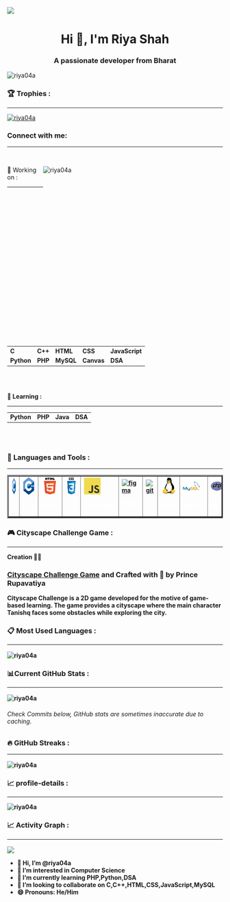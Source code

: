 
<img src = "https://capsule-render.vercel.app/api?type=waving&height=300&color=gradient&text=Prince%20Rupavatiya&textBg=false&reversal=false&animation=scaleIn&descAlignY=52&fontColor=0a0a0a">

<h1 align="center">Hi 👋, I'm Riya Shah</h1>
<h3 align="center">A passionate developer from Bharat</h3>   

<p align="left"> <img src="https://komarev.com/ghpvc/?username=riya04a&label=Profile%20views&color=0e75b6&style=flat" alt="riya04a" /> </p>
<h3 align="left">🏆 Trophies : </h3>
<hr></hr>

<!--Trophy-->
<p align="left"> <a href="https://github.com/ryo-ma/github-profile-trophy"><img src="https://github-profile-trophy.vercel.app/?username=riya04a&theme=algolia&no-frame=False&row=1&&margin-w=20&no-bg=true" alt="riya04a" /></a> </p>

<h3 align="left">Connect with me:</h3> 
<p align="left">
</p>
<hr></hr>

<p align="center">
 <a href="https://www.buymeacoffee.com/riya04a" target="_blank"><img alt="" src="https://img.shields.io/badge/Help%20Me-ffdd00?style=for-the-badge&logo=buy-me-a-coffee&logoColor=black" style="vertical-align:center" /></a>
<!--  <a href="https://itsvg.in" target="_blank"><img alt="" src="https://img.shields.io/badge/Portfolio-000?logo=vercel&logoColor=yellow&style=for-the-badge" style="vertical-align:center" /></a> -->
<a href="https://twitter.com/riya04a" target="_blank"><img alt="" src="https://img.shields.io/badge/Twitter-000?logo=Twitter&logoColor=1DA1F2&style=for-the-badge" style="vertical-align:center" /></a>
<a href="https://linkedin.com/in/prince26rupavatiya" target="_blank"><img alt="" src="https://img.shields.io/badge/LinkedIn-000?logo=linkedin&logoColor=0A66C2&style=for-the-badge" style="vertical-align:center" /></a>
<a href="https://instagram.com/prince_rupavatiya_26" target="_blank"><img alt="" src="https://img.shields.io/badge/Instagram-000?style=for-the-badge&logo=Instagram&logoColor=E4405F" style="vertical-align:center" /></a></p>


<img src="PrinceRupavatiya.gif" width="420px" height="420px" align="right" alt="riya04a" />


<p align="left">🔭 Working on :</p>
<hr></hr>
<b>
  <table>
    <tr>
      <td>C</td>
      <td>C++</td>
      <td>HTML</td>
      <td>CSS</td>
      <td>JavaScript</td>
    </tr>
    <tr>
      <td>Python</td>
      <td>PHP</td>
      <td>MySQL</td>
      <td>Canvas</td>
      <td>DSA</td>
    </tr>
  </table>
</p>
<br><br>
  
<p align="left">🌱 Learning :</p>
<hr></hr>
<p><b>
 <table>
   <tr>
     <td>Python</td>
     <td>PHP</td>
     <td>Java</td>
     <td>DSA</td>
   </tr>
 </table>
</b></p> 
<br><br>

<h3 align="left">🚀 Languages and Tools :</h3>
<hr></hr>
<p align="center"> 
  <table border=3>
  <tr>
  <td>
  <a href="https://www.cprogramming.com/" target="_blank" rel="noreferrer"> <img src="https://raw.githubusercontent.com/devicons/devicon/master/icons/c/c-original.svg" alt="c" width="40" height="40"/> </a>
  <p style="color:white">C</p>
  </td>
  <td>
  <a href="https://www.w3schools.com/cpp/" target="_blank" rel="noreferrer"> <img src="https://raw.githubusercontent.com/devicons/devicon/master/icons/cplusplus/cplusplus-original.svg" alt="cplusplus" width="40" height="40"/> </a> 
  <p style="color:white">C++</p>
  </td>
  <td>
  <a href="https://www.w3.org/html/" target="_blank" rel="noreferrer"> <img src="https://raw.githubusercontent.com/devicons/devicon/master/icons/html5/html5-original-wordmark.svg" alt="html5" width="40" height="40"/> </a>
  <p style="color:white">HTML</p>
  </td>
  <td>
  <a href="https://www.w3schools.com/css/" target="_blank" rel="noreferrer"> <img src="https://raw.githubusercontent.com/devicons/devicon/master/icons/css3/css3-original-wordmark.svg" alt="css3" width="40" height="40"/> </a>
  <p style="color:white">CSS</p>
  </td>
  <td>
  <a href="https://developer.mozilla.org/en-US/docs/Web/JavaScript" target="_blank" rel="noreferrer"> <img src="https://raw.githubusercontent.com/devicons/devicon/master/icons/javascript/javascript-original.svg" alt="javascript" width="40" height="40"/></a> 
  <p style="color:white">JavaScript</p>
  </td>
  <td>
  <a href="https://www.figma.com/" target="_blank" rel="noreferrer"> <img src="https://www.vectorlogo.zone/logos/figma/figma-icon.svg" alt="figma" width="40" height="40"/> </a> 
  <p style="color:white">Figma</p>
  </td>
  <td>
  <a href="https://git-scm.com/" target="_blank" rel="noreferrer"> <img src="https://www.vectorlogo.zone/logos/git-scm/git-scm-icon.svg" alt="git" width="40" height="40"/> </a> 
  <p style="color:white">Git</p>
  </td>
  <td>
  <a href="https://www.linux.org/" target="_blank" rel="noreferrer"> <img src="https://raw.githubusercontent.com/devicons/devicon/master/icons/linux/linux-original.svg" alt="linux" width="40" height="40"/> </a> 
  <p style="color:white">Linux</p>
  </td>
  <td>
  <a href="https://www.mysql.com/" target="_blank" rel="noreferrer"> <img src="https://raw.githubusercontent.com/devicons/devicon/master/icons/mysql/mysql-original-wordmark.svg" alt="mysql" width="40" height="40"/> </a>
  <p style="color:white">MySQL</p>
  </td>
  <td>
  <a href="https://www.php.net" target="_blank" rel="noreferrer"> <img src="https://raw.githubusercontent.com/devicons/devicon/master/icons/php/php-original.svg" alt="php" width="40" height="40"/> </a> 
  <p style="color:white">PHP</p>
  </td>
  <td>
  <a href="https://www.python.org" target="_blank" rel="noreferrer"> <img src="https://raw.githubusercontent.com/devicons/devicon/master/icons/python/python-original.svg" alt="python" width="40" height="40"/> </a>
  <p style="color:white">Python</p>
  </td>
  </tr>
  </table>
</p>

<h3 align="left">🎮 Cityscape Challenge Game : </h3>
<hr></hr>
<p>Creation 👨‍💻</p>
<h3>
<a href="https://riya04a.github.io/Cityscape_Challenge_Game/index.html" />Cityscape Challenge Game</a> and Crafted with 💛 by Prince Rupavatiya</h3>
<p>Cityscape Challenge is a 2D game developed for the motive of game-based learning. The 
    game provides a cityscape where the main character Tanishq faces some obstacles while 
    exploring the city.</p> 

<h3 align="left">📋 Most Used Languages :</h3>
<hr></hr>
<p><img align="center" src="https://github-readme-stats.vercel.app/api/top-langs?username=riya04a&show_icons=true&locale=en&layout=compact&theme=transparent&count_private=true&margin-h=10&include_all_commits=true" alt="riya04a" /></p>

<h3 align="left">📊Current GitHub Stats :</h3>
<hr></hr>
<p><img align="center" src="https://github-readme-stats.vercel.app/api?username=riya04a&show_icons=true&theme=transparent&locale=en" alt="riya04a" /></p>
<h6 align="left"> Check Commits below, GitHub stats are sometimes inaccurate due to caching.</h6>

<h3 align="left">🔥 GitHub Streaks :</h3>
<hr></hr>
<p><img align="center" src="https://github-readme-streak-stats.herokuapp.com/?user=riya04a&theme=transparent&locale=en" alt="riya04a" /></p>

<h3 align="left">📈 profile-details :</h3>
<hr></hr>
<img src="http://github-profile-summary-cards.vercel.app/api/cards/profile-details?username=riya04a&theme=transparent" alt="riya04a" />

<!--Graph-->
<h3 align="left">📈 Activity Graph :</h3>
<hr></hr>
<img align="center" src="https://github-readme-activity-graph.vercel.app/graph?username=riya04a&color=55ce57&line=0911fb&theme=github-dark&bg_color=transparent&point=a8b3d7&area=true">


<!-- Snake Game -->
 <img src="riya04a_Snake-Game.svg" alt="">

- 👋 Hi, I’m @riya04a
- 👀 I’m interested in Computer Science
- 🌱 I’m currently learning PHP,Python,DSA
- 💞️ I’m looking to collaborate on C,C++,HTML,CSS,JavaScript,MySQL
- 😄 Pronouns: He/Him
<!-- GIF -->



<!---
riya04a/riya04a is a ✨ special ✨ repository because its `README.md` (this file) appears on your GitHub profile.
You can click the Preview link to take a look at your changes.
--->
